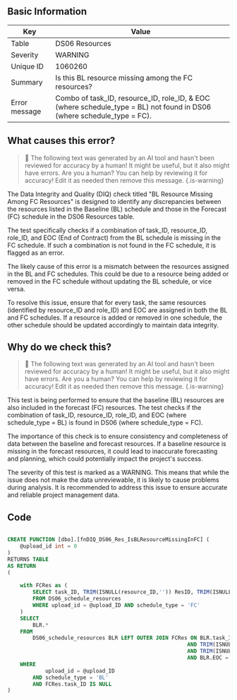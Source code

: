 ## Basic Information
| Key         | Value          |
|-------------|----------------|
| Table       | DS06 Resources |
| Severity    | WARNING |
| Unique ID   | 1060260   |
| Summary     | Is this BL resource missing among the FC resources? |
| Error message | Combo of task_ID, resource_ID, role_ID, & EOC (where schedule_type = BL) not found in DS06 (where schedule_type = FC). |

## What causes this error?

> :robot: The following text was generated by an AI tool and hasn't been reviewed for accuracy by a human! It might be useful, but it also might have errors. Are you a human? You can help by reviewing it for accuracy! Edit it as needed then remove this message.
{.is-warning}

The Data Integrity and Quality (DIQ) check titled "BL Resource Missing Among FC Resources" is designed to identify any discrepancies between the resources listed in the Baseline (BL) schedule and those in the Forecast (FC) schedule in the DS06 Resources table. 

The test specifically checks if a combination of task_ID, resource_ID, role_ID, and EOC (End of Contract) from the BL schedule is missing in the FC schedule. If such a combination is not found in the FC schedule, it is flagged as an error.

The likely cause of this error is a mismatch between the resources assigned in the BL and FC schedules. This could be due to a resource being added or removed in the FC schedule without updating the BL schedule, or vice versa. 

To resolve this issue, ensure that for every task, the same resources (identified by resource_ID and role_ID) and EOC are assigned in both the BL and FC schedules. If a resource is added or removed in one schedule, the other schedule should be updated accordingly to maintain data integrity.
## Why do we check this?

> :robot: The following text was generated by an AI tool and hasn't been reviewed for accuracy by a human! It might be useful, but it also might have errors. Are you a human? You can help by reviewing it for accuracy! Edit it as needed then remove this message.
{.is-warning}

This test is being performed to ensure that the baseline (BL) resources are also included in the forecast (FC) resources. The test checks if the combination of task_ID, resource_ID, role_ID, and EOC (where schedule_type = BL) is found in DS06 (where schedule_type = FC). 

The importance of this check is to ensure consistency and completeness of data between the baseline and forecast resources. If a baseline resource is missing in the forecast resources, it could lead to inaccurate forecasting and planning, which could potentially impact the project's success. 

The severity of this test is marked as a WARNING. This means that while the issue does not make the data unreviewable, it is likely to cause problems during analysis. It is recommended to address this issue to ensure accurate and reliable project management data.
## Code

```sql

CREATE FUNCTION [dbo].[fnDIQ_DS06_Res_IsBLResourceMissingInFC] (
	@upload_id int = 0
)
RETURNS TABLE
AS RETURN
(
	
	with FCRes as (
		SELECT task_ID, TRIM(ISNULL(resource_ID,'')) ResID, TRIM(ISNULL(role_ID,'')) RoleID, EOC
		FROM DS06_schedule_resources
		WHERE upload_id = @upload_ID AND schedule_type = 'FC'
	)
	SELECT
		BLR.*
	FROM
		DS06_schedule_resources BLR LEFT OUTER JOIN FCRes ON BLR.task_ID = FCRes.task_ID 
														 AND TRIM(ISNULL(BLR.resource_ID,'')) = FCRes.ResID 
														 AND TRIM(ISNULL(BLR.role_ID,'')) = FCRes.RoleID
														 AND BLR.EOC = FCRes.EOC
	WHERE
			upload_id = @upload_ID
		AND schedule_type = 'BL'
		AND FCRes.task_ID IS NULL
)
```
